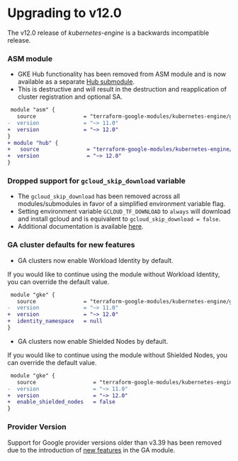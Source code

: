 # Upgrading to v12.0

The v12.0 release of *kubernetes-engine* is a backwards incompatible
release.

### ASM module

- GKE Hub functionality has been removed from ASM module and is now available as a separate [Hub submodule](https://github.com/terraform-google-modules/terraform-google-kubernetes-engine/tree/master/modules/hub).
- This is destructive and will result in the destruction and reapplication of cluster registration and optional SA.

```diff
 module "asm" {
   source               = "terraform-google-modules/kubernetes-engine/google//modules/asm"
-  version              = "~> 11.0"
+  version              = "~> 12.0"
}
+ module "hub" {
+   source               = "terraform-google-modules/kubernetes-engine/google//modules/hub"
+  version               = "~> 12.0"
}
```

### Dropped support for `gcloud_skip_download` variable

- The `gcloud_skip_download` has been removed across all modules/submodules in favor of a simplified environment variable flag.
- Setting environment variable `GCLOUD_TF_DOWNLOAD` to `always` will download and install gcloud and is equivalent to `gcloud_skip_download = false`.
- Additional documentation is available [here](https://github.com/terraform-google-modules/terraform-google-gcloud#downloading).

### GA cluster defaults for new features

- GA clusters now enable Workload Identity by default.

If you would like to continue using the module without Workload Identity, you can override the default value.
```diff
 module "gke" {
   source               = "terraform-google-modules/kubernetes-engine/google"
-  version              = "~> 11.0"
+  version              = "~> 12.0"
+  identity_namespace   = null
}
```

- GA clusters now enable Shielded Nodes by default.

If you would like to continue using the module without Shielded Nodes, you can override the default value.
```diff
 module "gke" {
   source                  = "terraform-google-modules/kubernetes-engine/google"
-  version                 = "~> 11.0"
+  version                 = "~> 12.0"
+  enable_shielded_nodes   = false
}
```


### Provider Version
Support for Google provider versions older than v3.39 has been removed due to the introduction of [new features](https://github.com/terraform-google-modules/terraform-google-kubernetes-engine/issues/644) in the GA module.
